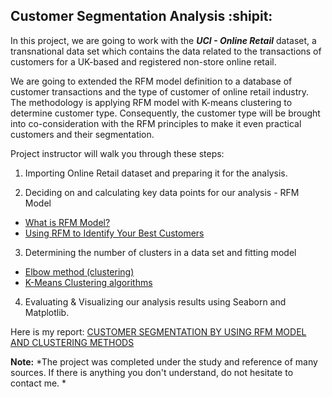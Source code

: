 ## Customer Segmentation Analysis :shipit:

In this project, we are going to work with the **_UCI - Online Retail_** dataset, a transnational data set which contains the data related to the transactions of customers for a UK-based and registered non-store online retail.

We are going to extended the RFM model definition to a database of customer transactions and the type of customer of online retail industry. The methodology is applying RFM model with K-means clustering to determine customer type. Consequently, the customer type will be brought into co-consideration with the RFM principles to make it even practical customers and their segmentation.

Project instructor will walk you through these steps:

1. Importing Online Retail dataset and preparing it for the analysis.

2. Deciding on and calculating key data points for our analysis - RFM Model
- [What is RFM Model?](https://en.wikipedia.org/wiki/RFM_(market_research) "RFM - Market Reseach")
- [Using RFM to Identify Your Best Customers](https://www.eightleaves.com/2011/01/using-rfm-to-identify-your-best-customers/ "Using RFM to Identify Your Best Customers")
3. Determining the number of clusters in a data set and fitting model
- [Elbow method (clustering)](https://en.wikipedia.org/wiki/Elbow_method_(clustering))
- [K-Means Clustering algorithms](https://en.wikipedia.org/wiki/K-means_clustering)

4. Evaluating & Visualizing our analysis results using Seaborn and Matplotlib.

Here is my report: [CUSTOMER SEGMENTATION BY USING RFM MODEL AND CLUSTERING METHODS](https://drive.google.com/drive/u/3/folders/1nZIlQfLqYvk6B1594WACoh-_CoBRfhos)

 **Note:**
*The project was completed under the study and reference of many sources. If there is anything you don't understand, do not hesitate to contact me. *


